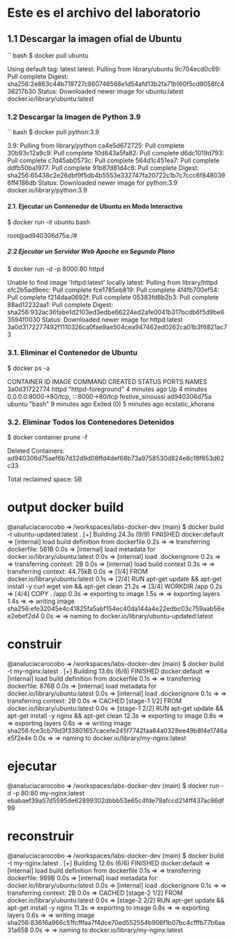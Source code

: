 # Este es el archivo del laboratorio

## 1.1 Descargar la imagen ofial de Ubuntu 
´´ bash 
$ docker pull ubuntu

Using default tag: latest
latest: Pulling from library/ubuntu
9c704ecd0c69: Pull complete 
Digest: sha256:2e863c44b718727c860746568e1d54afd13b2fa71b160f5cd9058fc436217b30
Status: Downloaded newer image for ubuntu:latest
docker.io/library/ubuntu:latest

### 1.2 Descargar la Imagen de Python 3.9
´´ bash 
$ docker pull python:3.9

3.9: Pulling from library/python
ca4e5d672725: Pull complete 
30b93c12a9c9: Pull complete 
10d643a5fa82: Pull complete 
d6dc1019d793: Pull complete 
c7d45ab0573c: Pull complete 
564d1c451ea7: Pull complete 
ddfb50ba1977: Pull complete 
91b87d81d4c8: Pull complete 
Digest: sha256:65438c2e26dbf9f5db4b5553e332747fa20722c1b7c7ccc6f8480396ff4186db
Status: Downloaded newer image for python:3.9
docker.io/library/python:3.9

#### 2.1. Ejecutar un Contenedor de Ubuntu en Modo Interactivo
$ docker run -it ubuntu bash

root@ad940306d75a:/# 

##### 2.2 Ejecutar un Servidor Web Apache en Segundo Plano
 $ docker run -d -p 8000:80 httpd

 Unable to find image 'httpd:latest' locally
latest: Pulling from library/httpd
efc2b5ad9eec: Pull complete 
fce1785eb819: Pull complete 
4f4fb700ef54: Pull complete 
f214daa0692f: Pull complete 
05383fd8b2b3: Pull complete 
88ad12232aa1: Pull complete 
Digest: sha256:932ac36fabe1d2103ed3edbe66224ed2afe0041b317bcdb6f5d9be63594f0030
Status: Downloaded newer image for httpd:latest
3a0d3172277492f1110326ca0fae9ae504cea947462ed0262ca01b3f6821ac73

### 3.1. Eliminar el Contenedor de Ubuntu
 $ docker ps -a

 CONTAINER ID   IMAGE     COMMAND              CREATED         STATUS                     PORTS                                   NAMES
3a0d31722774   httpd     "httpd-foreground"   4 minutes ago   Up 4 minutes               0.0.0.0:8000->80/tcp, :::8000->80/tcp   festive_sinoussi
ad940306d75a   ubuntu    "bash"               9 minutes ago   Exited (0) 5 minutes ago                                           ecstatic_khorana

### 3.2. Eliminar Todos los Contenedores Detenidos
 $  docker container prune -f

 Deleted Containers:
ad940306d75aef6b7d32d9d08ffd4def68b73a9758530d824e8c18f653d62c33

Total reclaimed space: 5B



# output docker build 

@analuciacarocobo ➜ /workspaces/labs-docker-dev (main) $ docker build -t ubuntu-updated:latest .
[+] Building 24.3s (9/9) FINISHED                                                                               docker:default
 => [internal] load build definition from dockerfile                                                                      0.2s
 => => transferring dockerfile: 561B                                                                                      0.0s
 => [internal] load metadata for docker.io/library/ubuntu:latest                                                          0.0s
 => [internal] load .dockerignore                                                                                         0.2s
 => => transferring context: 2B                                                                                           0.0s
 => [internal] load build context                                                                                         0.3s
 => => transferring context: 44.75kB                                                                                      0.0s
 => [1/4] FROM docker.io/library/ubuntu:latest                                                                            0.1s
 => [2/4] RUN apt-get update && apt-get install -y     curl     wget     vim     && apt-get clean                        21.2s
 => [3/4] WORKDIR /app                                                                                                    0.2s
 => [4/4] COPY . /app                                                                                                     0.3s
 => exporting to image                                                                                                    1.5s
 => => exporting layers                                                                                                   1.4s
 => => writing image sha256:efe32045e4c41825fa5abf154ec40da144a4e22edbc03c759aab56ee2ebef2d4                              0.0s
 => => naming to docker.io/library/ubuntu-updated:latest     

 # construir

 @analuciacarocobo ➜ /workspaces/labs-docker-dev (main) $ docker build -t my-nginx:latest .
[+] Building 13.6s (6/6) FINISHED                                                                               docker:default
 => [internal] load build definition from dockerfile                                                                      0.1s
 => => transferring dockerfile: 876B                                                                                      0.0s
 => [internal] load metadata for docker.io/library/ubuntu:latest                                                          0.0s
 => [internal] load .dockerignore                                                                                         0.1s
 => => transferring context: 2B                                                                                           0.0s
 => CACHED [stage-1 1/2] FROM docker.io/library/ubuntu:latest                                                             0.0s
 => [stage-1 2/2] RUN apt-get update &&     apt-get install -y nginx &&     apt-get clean                                12.3s
 => exporting to image                                                                                                    0.8s
 => => exporting layers                                                                                                   0.6s
 => => writing image sha256:fce3cb79d3f33801657cacefe245f7742faa84a0328ee49b8f4e1746ae5f2e4e                              0.0s
 => => naming to docker.io/library/my-nginx:latest   

 # ejecutar  

 @analuciacarocobo ➜ /workspaces/labs-docker-dev (main) $ docker run -d -p 80:80 my-nginx:latest
ebabaef39a57d5595de62899302dbbb53e65c4fde79afccd214ff437ac86df99

# reconstruir

@analuciacarocobo ➜ /workspaces/labs-docker-dev (main) $ docker build -t my-nginx:latest .
[+] Building 12.6s (6/6) FINISHED                                                                               docker:default
 => [internal] load build definition from dockerfile                                                                      0.1s
 => => transferring dockerfile: 989B                                                                                      0.0s
 => [internal] load metadata for docker.io/library/ubuntu:latest                                                          0.0s
 => [internal] load .dockerignore                                                                                         0.1s
 => => transferring context: 2B                                                                                           0.0s
 => CACHED [stage-2 1/2] FROM docker.io/library/ubuntu:latest                                                             0.0s
 => [stage-2 2/2] RUN apt-get update && apt-get install -y nginx                                                         11.3s
 => exporting to image                                                                                                    0.8s
 => => exporting layers                                                                                                   0.6s
 => => writing image sha256:83616a966c51fcfffaa7f4dce70ed552554b906f1b07bc4cfffb77b6aa31a658                              0.0s
 => => naming to docker.io/library/my-nginx:latest       